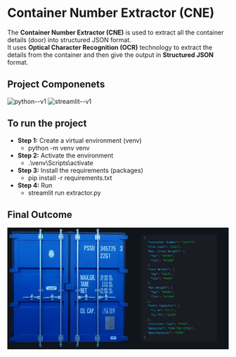 # Container Number Extractor (CNE)
The **Container Number Extractor (CNE)** is used to extract all the container details (door) into structured JSON format.<br> It uses  **Optical Character Recognition (OCR)** technology to extract the details from the container and then give the output in **Structured JSON** format.

## Project Componenets
 <img width="48" height="48" src="https://img.icons8.com/color/48/python--v1.png" alt="python--v1"/>
<img height="48" width="48" src="https://img.icons8.com/?size=100&id=Rffi8qeb2fK5&format=png&color=000000" alt="streamlit--v1">




## To run the project

- **Step 1:** Create a virtual environment (venv)
   + python -m venv venv
- **Step 2:** Activate the environment
   + .\venv\Scripts\activate
- **Step 3:** Install the requirements (packages)
   + pip install -r requirements.txt
- **Step 4:** Run
   + streamlit run extractor.py  
  



## Final Outcome

![screenshot](images/image.jpg)
